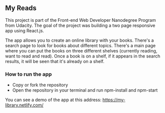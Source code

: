 ## My Reads

This project is part of the Front-end Web Developer Nanodegree Program from Udacity. 
The goal of the project was building a two page responsive app using React.js.

The app allows you to create an online library with your books. There's a search page to look for books about different topics. There's a main page where you can put the books on three different shelves (currently reading, want to read and read). 
Once a book is on a shelf, if it appears in the search results, it will be seen that it's already on a shelf.

### How to run the app
- Copy or fork the repository
- Open the repository in your terminal and run npm-install and npm-start

You can see a demo of the app at this address: https://my-library.netlify.com/



